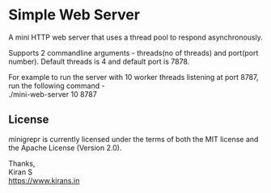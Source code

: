 # Simple Web Server

A mini HTTP web server that uses a thread pool to respond asynchronously.

Supports 2 commandline arguments - threads(no of threads) and port(port number). Default threads is 4 and default port is 7878.

For example to run the server with 10 worker threads listening at port 8787, run the following command -  
./mini-web-server 10 8787

## License

minigrepr is currently licensed under the terms of both the MIT license and the
Apache License (Version 2.0).

Thanks,  
Kiran S  
https://www.kirans.in  